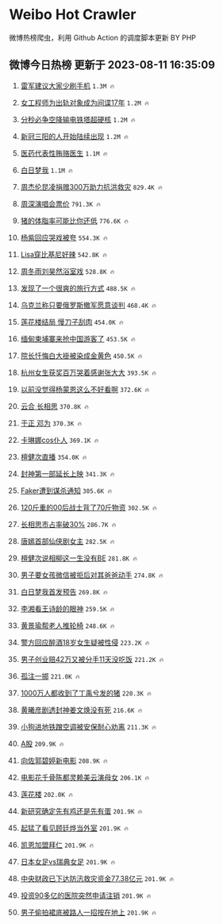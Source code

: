 # Weibo Hot Crawler 



微博热榜爬虫，利用 Github Action 的调度脚本更新 BY PHP 


## 微博今日热榜 更新于 2023-08-11 16:35:09 
1. [雷军建议大家少刷手机](https://s.weibo.com/weibo?q=%23%E9%9B%B7%E5%86%9B%E5%BB%BA%E8%AE%AE%E5%A4%A7%E5%AE%B6%E5%B0%91%E5%88%B7%E6%89%8B%E6%9C%BA%23&t=31&band_rank=1&Refer=top) `1.3M 🔥` 

1. [女工程师为出轨对象成为间谍17年](https://s.weibo.com/weibo?q=%23%E5%A5%B3%E5%B7%A5%E7%A8%8B%E5%B8%88%E4%B8%BA%E5%87%BA%E8%BD%A8%E5%AF%B9%E8%B1%A1%E6%88%90%E4%B8%BA%E9%97%B4%E8%B0%8D17%E5%B9%B4%23&t=31&band_rank=2&Refer=top) `1.2M 🔥` 

1. [分秒必争空降输电铁塔超硬核](https://s.weibo.com/weibo?q=%23%E5%88%86%E7%A7%92%E5%BF%85%E4%BA%89%E7%A9%BA%E9%99%8D%E8%BE%93%E7%94%B5%E9%93%81%E5%A1%94%E8%B6%85%E7%A1%AC%E6%A0%B8%23&t=31&band_rank=3&Refer=top) `1.2M 🔥` 

1. [新冠三阳的人开始陆续出现](https://s.weibo.com/weibo?q=%23%E6%96%B0%E5%86%A0%E4%B8%89%E9%98%B3%E7%9A%84%E4%BA%BA%E5%BC%80%E5%A7%8B%E9%99%86%E7%BB%AD%E5%87%BA%E7%8E%B0%23&t=31&band_rank=4&Refer=top) `1.2M 🔥` 

1. [医药代表性贿赂医生](https://s.weibo.com/weibo?q=%23%E5%8C%BB%E8%8D%AF%E4%BB%A3%E8%A1%A8%E6%80%A7%E8%B4%BF%E8%B5%82%E5%8C%BB%E7%94%9F%23&t=31&band_rank=5&Refer=top) `1.1M 🔥` 

1. [白日梦我](https://s.weibo.com/weibo?q=%E7%99%BD%E6%97%A5%E6%A2%A6%E6%88%91&t=31&band_rank=6&Refer=top) `1.1M 🔥` 

1. [周杰伦昆凌捐赠300万助力抗洪救灾](https://s.weibo.com/weibo?q=%23%E5%91%A8%E6%9D%B0%E4%BC%A6%E6%98%86%E5%87%8C%E6%8D%90%E8%B5%A0300%E4%B8%87%E5%8A%A9%E5%8A%9B%E6%8A%97%E6%B4%AA%E6%95%91%E7%81%BE%23&t=31&band_rank=7&Refer=top) `829.4K 🔥` 

1. [周深演唱会票价](https://s.weibo.com/weibo?q=%E5%91%A8%E6%B7%B1%E6%BC%94%E5%94%B1%E4%BC%9A%E7%A5%A8%E4%BB%B7&t=31&band_rank=8&Refer=top) `791.3K 🔥` 

1. [猪的体脂率可能比你还低](https://s.weibo.com/weibo?q=%E7%8C%AA%E7%9A%84%E4%BD%93%E8%84%82%E7%8E%87%E5%8F%AF%E8%83%BD%E6%AF%94%E4%BD%A0%E8%BF%98%E4%BD%8E&t=31&band_rank=9&Refer=top) `776.6K 🔥` 

1. [杨紫回应哭戏被夸](https://s.weibo.com/weibo?q=%23%E6%9D%A8%E7%B4%AB%E5%9B%9E%E5%BA%94%E5%93%AD%E6%88%8F%E8%A2%AB%E5%A4%B8%23&t=31&band_rank=10&Refer=top) `554.3K 🔥` 

1. [Lisa穿比基尼好辣](https://s.weibo.com/weibo?q=%23Lisa%E7%A9%BF%E6%AF%94%E5%9F%BA%E5%B0%BC%E5%A5%BD%E8%BE%A3%23&t=31&band_rank=11&Refer=top) `542.8K 🔥` 

1. [周冬雨刘昊然浴室戏](https://s.weibo.com/weibo?q=%23%E5%91%A8%E5%86%AC%E9%9B%A8%E5%88%98%E6%98%8A%E7%84%B6%E6%B5%B4%E5%AE%A4%E6%88%8F%23&t=31&band_rank=12&Refer=top) `528.8K 🔥` 

1. [发现了一个很爽的旅行方式](https://s.weibo.com/weibo?q=%E5%8F%91%E7%8E%B0%E4%BA%86%E4%B8%80%E4%B8%AA%E5%BE%88%E7%88%BD%E7%9A%84%E6%97%85%E8%A1%8C%E6%96%B9%E5%BC%8F&t=31&band_rank=13&Refer=top) `488.5K 🔥` 

1. [乌克兰称只要俄罗斯撤军愿意谈判](https://s.weibo.com/weibo?q=%23%E4%B9%8C%E5%85%8B%E5%85%B0%E7%A7%B0%E5%8F%AA%E8%A6%81%E4%BF%84%E7%BD%97%E6%96%AF%E6%92%A4%E5%86%9B%E6%84%BF%E6%84%8F%E8%B0%88%E5%88%A4%23&t=31&band_rank=14&Refer=top) `468.4K 🔥` 

1. [莲花楼结局 慢刀子刮肉](https://s.weibo.com/weibo?q=%E8%8E%B2%E8%8A%B1%E6%A5%BC%E7%BB%93%E5%B1%80%20%E6%85%A2%E5%88%80%E5%AD%90%E5%88%AE%E8%82%89&t=31&band_rank=15&Refer=top) `454.0K 🔥` 

1. [缅甸柬埔寨来抢中国游客了](https://s.weibo.com/weibo?q=%23%E7%BC%85%E7%94%B8%E6%9F%AC%E5%9F%94%E5%AF%A8%E6%9D%A5%E6%8A%A2%E4%B8%AD%E5%9B%BD%E6%B8%B8%E5%AE%A2%E4%BA%86%23&t=31&band_rank=16&Refer=top) `453.5K 🔥` 

1. [院长忏悔白大褂被染成金黄色](https://s.weibo.com/weibo?q=%23%E9%99%A2%E9%95%BF%E5%BF%8F%E6%82%94%E7%99%BD%E5%A4%A7%E8%A4%82%E8%A2%AB%E6%9F%93%E6%88%90%E9%87%91%E9%BB%84%E8%89%B2%23&t=31&band_rank=17&Refer=top) `450.5K 🔥` 

1. [杭州女生获奖百万哭着感谢张大大](https://s.weibo.com/weibo?q=%23%E6%9D%AD%E5%B7%9E%E5%A5%B3%E7%94%9F%E8%8E%B7%E5%A5%96%E7%99%BE%E4%B8%87%E5%93%AD%E7%9D%80%E6%84%9F%E8%B0%A2%E5%BC%A0%E5%A4%A7%E5%A4%A7%23&t=31&band_rank=18&Refer=top) `393.5K 🔥` 

1. [以前没觉得杨蒙恩这么不好看啊](https://s.weibo.com/weibo?q=%23%E4%BB%A5%E5%89%8D%E6%B2%A1%E8%A7%89%E5%BE%97%E6%9D%A8%E8%92%99%E6%81%A9%E8%BF%99%E4%B9%88%E4%B8%8D%E5%A5%BD%E7%9C%8B%E5%95%8A%23&t=31&band_rank=19&Refer=top) `372.6K 🔥` 

1. [云合 长相思](https://s.weibo.com/weibo?q=%E4%BA%91%E5%90%88%20%E9%95%BF%E7%9B%B8%E6%80%9D&t=31&band_rank=20&Refer=top) `370.8K 🔥` 

1. [于正 邓为](https://s.weibo.com/weibo?q=%E4%BA%8E%E6%AD%A3%20%E9%82%93%E4%B8%BA&t=31&band_rank=21&Refer=top) `370.3K 🔥` 

1. [卡琳娜cos仆人](https://s.weibo.com/weibo?q=%23%E5%8D%A1%E7%90%B3%E5%A8%9Ccos%E4%BB%86%E4%BA%BA%23&t=31&band_rank=22&Refer=top) `369.1K 🔥` 

1. [檀健次直播](https://s.weibo.com/weibo?q=%E6%AA%80%E5%81%A5%E6%AC%A1%E7%9B%B4%E6%92%AD&t=31&band_rank=23&Refer=top) `354.0K 🔥` 

1. [封神第一部延长上映](https://s.weibo.com/weibo?q=%23%E5%B0%81%E7%A5%9E%E7%AC%AC%E4%B8%80%E9%83%A8%E5%BB%B6%E9%95%BF%E4%B8%8A%E6%98%A0%23&t=31&band_rank=24&Refer=top) `341.3K 🔥` 

1. [Faker遭到谋杀通知](https://s.weibo.com/weibo?q=%23Faker%E9%81%AD%E5%88%B0%E8%B0%8B%E6%9D%80%E9%80%9A%E7%9F%A5%23&t=31&band_rank=25&Refer=top) `305.6K 🔥` 

1. [120斤重的00后战士背了70斤物资](https://s.weibo.com/weibo?q=%23120%E6%96%A4%E9%87%8D%E7%9A%8400%E5%90%8E%E6%88%98%E5%A3%AB%E8%83%8C%E4%BA%8670%E6%96%A4%E7%89%A9%E8%B5%84%23&t=31&band_rank=26&Refer=top) `302.5K 🔥` 

1. [长相思市占率破30%](https://s.weibo.com/weibo?q=%23%E9%95%BF%E7%9B%B8%E6%80%9D%E5%B8%82%E5%8D%A0%E7%8E%87%E7%A0%B430%25%23&t=31&band_rank=27&Refer=top) `286.7K 🔥` 

1. [唐嫣首部仙侠剧女主](https://s.weibo.com/weibo?q=%23%E5%94%90%E5%AB%A3%E9%A6%96%E9%83%A8%E4%BB%99%E4%BE%A0%E5%89%A7%E5%A5%B3%E4%B8%BB%23&t=31&band_rank=28&Refer=top) `282.5K 🔥` 

1. [檀健次说相柳这一生没有BE](https://s.weibo.com/weibo?q=%23%E6%AA%80%E5%81%A5%E6%AC%A1%E8%AF%B4%E7%9B%B8%E6%9F%B3%E8%BF%99%E4%B8%80%E7%94%9F%E6%B2%A1%E6%9C%89BE%23&t=31&band_rank=29&Refer=top) `281.8K 🔥` 

1. [男子要女孩微信被拒后对其爸爸动手](https://s.weibo.com/weibo?q=%23%E7%94%B7%E5%AD%90%E8%A6%81%E5%A5%B3%E5%AD%A9%E5%BE%AE%E4%BF%A1%E8%A2%AB%E6%8B%92%E5%90%8E%E5%AF%B9%E5%85%B6%E7%88%B8%E7%88%B8%E5%8A%A8%E6%89%8B%23&t=31&band_rank=30&Refer=top) `274.8K 🔥` 

1. [白日梦我首发预告](https://s.weibo.com/weibo?q=%23%E7%99%BD%E6%97%A5%E6%A2%A6%E6%88%91%E9%A6%96%E5%8F%91%E9%A2%84%E5%91%8A%23&t=31&band_rank=31&Refer=top) `269.8K 🔥` 

1. [李湘看王诗龄的眼神](https://s.weibo.com/weibo?q=%E6%9D%8E%E6%B9%98%E7%9C%8B%E7%8E%8B%E8%AF%97%E9%BE%84%E7%9A%84%E7%9C%BC%E7%A5%9E&t=31&band_rank=32&Refer=top) `259.5K 🔥` 

1. [黄景瑜帮老人推轮椅](https://s.weibo.com/weibo?q=%23%E9%BB%84%E6%99%AF%E7%91%9C%E5%B8%AE%E8%80%81%E4%BA%BA%E6%8E%A8%E8%BD%AE%E6%A4%85%23&t=31&band_rank=33&Refer=top) `248.6K 🔥` 

1. [警方回应醉酒18岁女生疑被性侵](https://s.weibo.com/weibo?q=%23%E8%AD%A6%E6%96%B9%E5%9B%9E%E5%BA%94%E9%86%89%E9%85%9218%E5%B2%81%E5%A5%B3%E7%94%9F%E7%96%91%E8%A2%AB%E6%80%A7%E4%BE%B5%23&t=31&band_rank=34&Refer=top) `223.2K 🔥` 

1. [男子创业赔42万又被分手11天没吃饭](https://s.weibo.com/weibo?q=%23%E7%94%B7%E5%AD%90%E5%88%9B%E4%B8%9A%E8%B5%9442%E4%B8%87%E5%8F%88%E8%A2%AB%E5%88%86%E6%89%8B11%E5%A4%A9%E6%B2%A1%E5%90%83%E9%A5%AD%23&t=31&band_rank=35&Refer=top) `221.2K 🔥` 

1. [孤注一掷](https://s.weibo.com/weibo?q=%E5%AD%A4%E6%B3%A8%E4%B8%80%E6%8E%B7&t=31&band_rank=36&Refer=top) `221.0K 🔥` 

1. [1000万人都收到了丁禹兮发的猪](https://s.weibo.com/weibo?q=%231000%E4%B8%87%E4%BA%BA%E9%83%BD%E6%94%B6%E5%88%B0%E4%BA%86%E4%B8%81%E7%A6%B9%E5%85%AE%E5%8F%91%E7%9A%84%E7%8C%AA%23&t=31&band_rank=37&Refer=top) `220.3K 🔥` 

1. [黄曦彦剧透封神姜文焕没有死](https://s.weibo.com/weibo?q=%23%E9%BB%84%E6%9B%A6%E5%BD%A6%E5%89%A7%E9%80%8F%E5%B0%81%E7%A5%9E%E5%A7%9C%E6%96%87%E7%84%95%E6%B2%A1%E6%9C%89%E6%AD%BB%23&t=31&band_rank=38&Refer=top) `216.6K 🔥` 

1. [小狗进地铁蹭空调被安保耐心劝离](https://s.weibo.com/weibo?q=%23%E5%B0%8F%E7%8B%97%E8%BF%9B%E5%9C%B0%E9%93%81%E8%B9%AD%E7%A9%BA%E8%B0%83%E8%A2%AB%E5%AE%89%E4%BF%9D%E8%80%90%E5%BF%83%E5%8A%9D%E7%A6%BB%23&t=31&band_rank=39&Refer=top) `211.3K 🔥` 

1. [A股](https://s.weibo.com/weibo?q=A%E8%82%A1&t=31&band_rank=40&Refer=top) `209.9K 🔥` 

1. [向佐郭碧婷新电影](https://s.weibo.com/weibo?q=%23%E5%90%91%E4%BD%90%E9%83%AD%E7%A2%A7%E5%A9%B7%E6%96%B0%E7%94%B5%E5%BD%B1%23&t=31&band_rank=41&Refer=top) `208.9K 🔥` 

1. [电影花千骨陈都灵赖美云演母女](https://s.weibo.com/weibo?q=%23%E7%94%B5%E5%BD%B1%E8%8A%B1%E5%8D%83%E9%AA%A8%E9%99%88%E9%83%BD%E7%81%B5%E8%B5%96%E7%BE%8E%E4%BA%91%E6%BC%94%E6%AF%8D%E5%A5%B3%23&t=31&band_rank=42&Refer=top) `206.1K 🔥` 

1. [莲花楼](https://s.weibo.com/weibo?q=%E8%8E%B2%E8%8A%B1%E6%A5%BC&t=31&band_rank=43&Refer=top) `202.0K 🔥` 

1. [新研究确定先有鸡还是先有蛋](https://s.weibo.com/weibo?q=%23%E6%96%B0%E7%A0%94%E7%A9%B6%E7%A1%AE%E5%AE%9A%E5%85%88%E6%9C%89%E9%B8%A1%E8%BF%98%E6%98%AF%E5%85%88%E6%9C%89%E8%9B%8B%23&t=31&band_rank=44&Refer=top) `201.9K 🔥` 

1. [起猛了看见顾廷烨当外室](https://s.weibo.com/weibo?q=%23%E8%B5%B7%E7%8C%9B%E4%BA%86%E7%9C%8B%E8%A7%81%E9%A1%BE%E5%BB%B7%E7%83%A8%E5%BD%93%E5%A4%96%E5%AE%A4%23&t=31&band_rank=45&Refer=top) `201.9K 🔥` 

1. [凯恩加盟拜仁](https://s.weibo.com/weibo?q=%23%E5%87%AF%E6%81%A9%E5%8A%A0%E7%9B%9F%E6%8B%9C%E4%BB%81%23&t=31&band_rank=46&Refer=top) `201.9K 🔥` 

1. [日本女足vs瑞典女足](https://s.weibo.com/weibo?q=%23%E6%97%A5%E6%9C%AC%E5%A5%B3%E8%B6%B3vs%E7%91%9E%E5%85%B8%E5%A5%B3%E8%B6%B3%23&t=31&band_rank=47&Refer=top) `201.9K 🔥` 

1. [中央财政已下达防汛救灾资金77.38亿元](https://s.weibo.com/weibo?q=%23%E4%B8%AD%E5%A4%AE%E8%B4%A2%E6%94%BF%E5%B7%B2%E4%B8%8B%E8%BE%BE%E9%98%B2%E6%B1%9B%E6%95%91%E7%81%BE%E8%B5%84%E9%87%9177.38%E4%BA%BF%E5%85%83%23&t=31&band_rank=48&Refer=top) `201.9K 🔥` 

1. [投资90多亿的医院突然申请注销](https://s.weibo.com/weibo?q=%23%E6%8A%95%E8%B5%8490%E5%A4%9A%E4%BA%BF%E7%9A%84%E5%8C%BB%E9%99%A2%E7%AA%81%E7%84%B6%E7%94%B3%E8%AF%B7%E6%B3%A8%E9%94%80%23&t=31&band_rank=49&Refer=top) `201.9K 🔥` 

1. [男子偷拍裙底被路人一招按在地上](https://s.weibo.com/weibo?q=%23%E7%94%B7%E5%AD%90%E5%81%B7%E6%8B%8D%E8%A3%99%E5%BA%95%E8%A2%AB%E8%B7%AF%E4%BA%BA%E4%B8%80%E6%8B%9B%E6%8C%89%E5%9C%A8%E5%9C%B0%E4%B8%8A%23&t=31&band_rank=50&Refer=top) `201.9K 🔥` 

